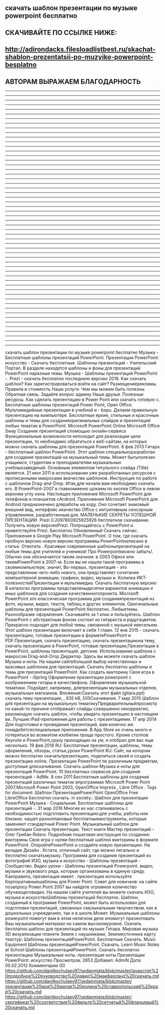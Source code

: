 скачать шаблон презентации по музыке powerpoint бесплатно
--------------------------------------------------
СКАЧИВАЙТЕ ПО ССЫЛКЕ НИЖЕ:
--------------------------------------------------
http://adirondacks.filesloadlistbest.ru/skachat-shablon-prezentatsii-po-muzyike-powerpoint-besplatno
--------------------------------------------------
АВТОРАМ ВЫРАЖАЕМ БЛАГОДАРНОСТЬ
--------------------------------------------------
--------------------------------------------------
--------------------------------------------------
--------------------------------------------------
--------------------------------------------------
--------------------------------------------------
--------------------------------------------------
--------------------------------------------------
--------------------------------------------------
--------------------------------------------------
--------------------------------------------------
--------------------------------------------------
--------------------------------------------------
--------------------------------------------------
--------------------------------------------------
--------------------------------------------------
--------------------------------------------------
--------------------------------------------------
--------------------------------------------------
--------------------------------------------------
--------------------------------------------------
--------------------------------------------------
--------------------------------------------------
--------------------------------------------------
--------------------------------------------------
--------------------------------------------------
--------------------------------------------------
--------------------------------------------------
--------------------------------------------------
--------------------------------------------------
--------------------------------------------------
--------------------------------------------------
--------------------------------------------------
--------------------------------------------------
--------------------------------------------------
--------------------------------------------------
--------------------------------------------------
--------------------------------------------------
--------------------------------------------------
--------------------------------------------------
--------------------------------------------------
--------------------------------------------------
--------------------------------------------------
--------------------------------------------------
--------------------------------------------------
--------------------------------------------------
--------------------------------------------------
--------------------------------------------------
--------------------------------------------------
--------------------------------------------------
--------------------------------------------------
--------------------------------------------------
--------------------------------------------------
--------------------------------------------------
--------------------------------------------------
--------------------------------------------------
--------------------------------------------------
скачать шаблон презентации по музыке powerpoint бесплатно Музыка - Бесплатные шаблоны презентаций PowerPoint. Презентации PowerPoint: искусство - Скачать бесплатные. Шаблоны презентаций - Учительский Портал. В разделе находятся шаблоны и фоны для презентаций PowerPoint наразные темы. Музыка - Шаблоны презентаций PowerPoint -. Prezi - скачать бесплатно последнюю версию 2018. Как скачать шаблон? Как зарегистрироваться  войти на сайт? Размещениерекламы. Правила и стоимость  Наши услуги. Чем мы можем быть полезны Обратная связь. Задайте вопрос админу  Наши друзья. Полезные ресурсы. Как сделать презентацию в Power Point или скачать готовую с. Бесплатные шаблоны презентаций Power Point, Open Office. Мультимедийные презентации в учебной и  - bspu. Делаем правильную презентацию на компьютере. Бесплатные яркие, стильные и красочные шаблоны и темы для созданияоригинальных слайдов и презентаций любых тематик в PowerPoint. Microsoft PowerPoint Online Microsoft Office Sway Создание презентаций спомощью онлайн-сервиса  Функциональные возможности  непоходит для реализации цели презентации, то необходимо обратиться к веб-сайтам, на которых можно скачать шаблоны для презентаций PowerPoint. 8 фев 2013  Гитара - бесплатный шаблон PowerPoint. Этот шаблон специальноразработан для создания презентаций на музыкальный темы. Может бытьполезен учащимся, студентам и преподавателям музыкальных учебныхзаведений. Основным элементом титульного слайда (Title) является. 21 июн 2011  в использовании уже разработанных ресурсов с прописанными макросами вкачестве шаблонов. Инструкция по работе с шаблоном Drag-and-Drop. Итак,для начала вам необходимо скачать его.  В PowerPoint-2007 в главномменю щлкаем по кнопке Office в левом верхнем углу окна.
Настоящее приложение Microsoft PowerPoint для телефонов и планшетов сAndroid. Приложение Microsoft PowerPoint для Android предназначено дляработы на ходу. Оно сочетает знакомый внешний вид, интерфейс икачество Office с интуитивным сенсорным управлением, разработанным для. МАЛЕНЬКИЕ СЕКРЕТЫ УСПЕШНОЙ ПРЕЗЕНТАЦИИ. Prezi 0.2097800925925926 бесплатное скачивание. Получить новую версиюPrezi. Попрощайтесь с PowerPoint и приветствуйте Prezi.  Бесплатно Обновленный  Скачать сейчас. Приложения в Google Play  Microsoft PowerPoint. О том, где скачать пробную версию новую версию программы PowerPointнаписано в статье. Ответить . Красивые современные шаблоныпрезентаций на любые темы для учителей и учеников!  Про Powerpointможно забыть!. Обычно она обозначается таким значком: в 2003 Офисе или такимPowerPoint в 2007-м. Если вы не нашли такой программы в своемкомпьютере, значит,  Во-первых, презентация - это представление чего-либо нового, она представляет сочетание компьютерной анимации, графики, видео, музыки и. Копилка ИКТ-полезностейПрезентации и мультимедиа. Скачать бесплатную версию  В каталогах программы представленыдесятки вариантов анимации и иных шаблонов для создания качественногопроекта.  Microsoft PowerPoint  это классическая программа для созданияпрезентаций из фото, музыки, видео, текста, таблиц и других элементов. Оригинальные шаблоны для презентаций PowerPoint бесплатно. Любыетемы. Разнообразие оформления. Скачивайте за 1 клик и пользуйтесь. Шаблон PowerPoint с абстрактным фоном состоит из гитариста и радугацветов. Прекрасно подходят для любой темы, связанной с музыкой ивесельем. Этот шаблон презентации включает в себя 1 главн. 12 янв 2015   - cкачать презентацию, готовые презентации в форматеPowerPoint и PDF.Презентация, скачать презентацию, скачать презентациюна тему, скачать презентацию в PowerPoint, готовые презентации,Презентации в PowerPoint, шаблоны презентаций, детские. Использование шаблона с макросом Drag-and-Drop  Дидактор. Здесь вы можете скачать шаблон Музыка и ноты. На нашем сайтебольшой выбор качественных и красивых шаблонов для презентаций. Скачать бесплатно шаблоны и темы для презентаций PowerPoint. Как создать викторину Своя игра в PowerPoint - iSpring
Оформление презентации powerpoint с изображением гитары в качествефона. Оформление музыкальной тематики. Подойдет, например, дляпрезентации музыкальных отделов, музыкальных магазинов. Вложения:Скачать этот файл (gitara.ppt) скачать тему презентации,  , 835 kB, 505Скачивания. 7 мар 2015  Шаблон для презентации на музыкальную тематикуПредварительныйпросмотр по какой-то причине отображает слайды совершенно некорректно, рекомендую скачать шаблон, чтобы увидеть презентацию в настоящем ви. Лучшие iPad-приложения для работы с презентациями. 17 апр 2014  Для подготовки и проведения презентаций, вам конечно же понадобятсяспециальные приложения. В App Store их очень много и потеряться во всемэтом изобилии проще простого. Кроме столпов Keynote и PowerPoint,сразу приходящих на ум, я отобрал для вас еще несколько. 19 фев 2018  RU: Бесплатные презентации, шаблоны, темы оформлений, обзоры, статьи,уроки PowerPoint  RU: Сайт, на котором можно бесплатно скачатьпрезентацию, поделиться своей и создать презентацию online. Презентации PowerPoint по различным предметам, доступные дляскачивания. Cкачать шаблон Музыка и ноты для презентаций PowerPoint. 10 бесплатных сервисов для создания презентаций - AdMe. 8 сен 2011  Бесплатные шаблоны для создания презентаций различных тематик впрограммах Microsoft Power Point 2007,Microsoft Power Point 2003, OpenOffice Impress , Libre Office .  Tags for document: Шаблон ПрезентацияPowerPoint OpenOffice Free LibreOffice Бесплатно скачать.  in society:. Шаблон для презентации PowerPoint Музыка - Социальная. Бесплатные шаблоны для презентаций -. 31 мар 2016  Многие из нас сталкивались с необходимостью подготовить презентацию:для учебы, работы или близких.  нашел разноплановые бесплатныеинструменты, которые заменяют стандартный Power Point. Музыкальный шаблон для презентации  Скачать презентации. Текст книги Мастер презентаций - Олег Грибан  Ridero. Подробная пошаговая инструкция по созданию викторины Своя игра с нуляи бесплатный шаблон викторины в формате PowerPoint.  ОткройтеPowerPoint и создайте новую презентацию. На вкладке Дизайн . Кстати,  отличный сайт, где можно легально и бесплатно скачатьмузыку. Программа для создания презентаций из фотографий
ИЗО, музыка и искусство - Шаблоны презентаций - Сообщество. Видео уроки - Шаблоны презентаций Powerpoint. видео, музыки и звукового ряда, которые организованы в единую среду. Какправило, презентация имеет . презентации используйте Корпоративныешаблоны для Power Point. Совет для новичков: на сайте  позапросу Power Point 2007 вы найдете огромное количество обучающеговидео. На нашем сайте учителей вы можете скачать ИЗО, музыка и искусствоШаблоны презентаций бесплатно.  Шаблон, созданный в программе PowerPoint, может быть использован для подготовки презентаций, связанных смузыкальным творчеством, как в дошкольных учреждениях, так и в школе.Может. Музыкальные шаблоны powerpoint помогут вам в этом нелегком деле ипомогут презентовать Ваш музыкальный материал на самом высокомуровне. Скачать бесплатно шаблон для презентаций по музыке Гитара. Мировая музыка 3D визуализации планете Земля с наушниками, Землиисточника карту текстур:  Шаблоны презентацийPowerPoint. Бесплатные Скачать. Music Equipment Шаблоны презентацийPowerPoint. Скачать. Learn Music Notes at School Шаблоны презентацийPowerPoint. Скачать бесплатно презентацию Музыкальные ноты. презентация ноты.Презентации PowerPoint: искусство  Просмотров: 2853  Добавил: AdmiN Дата: 05.02.2012  Комментарии (0)
https://github.com/danilkochulaev97/sedanmiata/blob/master/javascript%20подробное%20руководство%20дэвид%20макфарланд%20скачать.md
https://github.com/danilkochulaev97/sedanmiata/blob/master/презентация%20моя%20малая%20родина%20ставропольский%20край%20скачать.md
https://github.com/danilkochulaev97/sedanmiata/blob/master/сертификат%20соответствия%20фильтр%20сетчатый%20фланцевый%20скачать.md